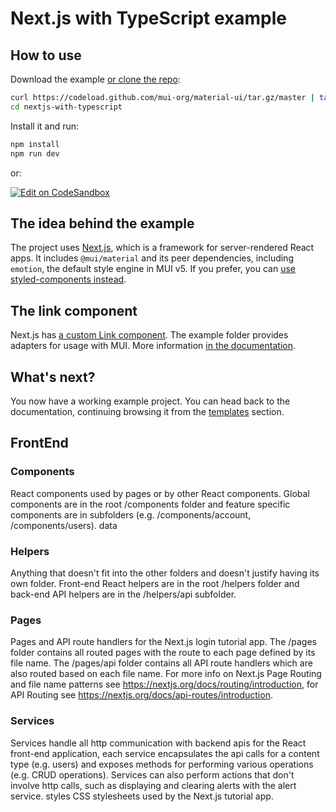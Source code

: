 # Next.js with TypeScript example

## How to use

Download the example [or clone the repo](https://github.com/mui-org/material-ui):

<!-- #default-branch-switch -->

```sh
curl https://codeload.github.com/mui-org/material-ui/tar.gz/master | tar -xz --strip=2  material-ui-master/examples/nextjs-with-typescript
cd nextjs-with-typescript
```

Install it and run:

```sh
npm install
npm run dev
```

or:

<!-- #default-branch-switch -->

[![Edit on CodeSandbox](https://codesandbox.io/static/img/play-codesandbox.svg)](https://codesandbox.io/s/github/mui-org/material-ui/tree/master/examples/nextjs-with-typescript)

## The idea behind the example

The project uses [Next.js](https://github.com/zeit/next.js), which is a framework for server-rendered React apps.
It includes `@mui/material` and its peer dependencies, including `emotion`, the default style engine in MUI v5. If you prefer, you can [use styled-components instead](https://mui.com/guides/interoperability/#styled-components).

## The link component

Next.js has [a custom Link component](https://nextjs.org/docs/api-reference/next/link).
The example folder provides adapters for usage with MUI.
More information [in the documentation](https://mui.com/guides/routing/#next-js).

## What's next?

<!-- #default-branch-switch -->

You now have a working example project.
You can head back to the documentation, continuing browsing it from the [templates](https://mui.com/getting-started/templates/) section.



## FrontEnd

### Components
React components used by pages or by other React components. Global components are in the root /components folder and feature specific components are in subfolders (e.g. /components/account, /components/users).
data


### Helpers
Anything that doesn't fit into the other folders and doesn't justify having its own folder. Front-end React helpers are in the root /helpers folder and back-end API helpers are in the /helpers/api subfolder.


### Pages
Pages and API route handlers for the Next.js login tutorial app. The /pages folder contains all routed pages with the route to each page defined by its file name. The /pages/api folder contains all API route handlers which are also routed based on each file name. For more info on Next.js Page Routing and file name patterns see https://nextjs.org/docs/routing/introduction, for API Routing see https://nextjs.org/docs/api-routes/introduction.


### Services

Services handle all http communication with backend apis for the React front-end application, each service encapsulates the api calls for a content type (e.g. users) and exposes methods for performing various operations (e.g. CRUD operations). Services can also perform actions that don't involve http calls, such as displaying and clearing alerts with the alert service.
styles
CSS stylesheets used by the Next.js tutorial app.
